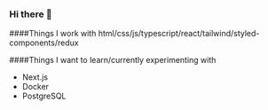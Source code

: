 ### Hi there 👋

####Things I work with
html/css/js/typescript/react/tailwind/styled-components/redux

####Things I want to learn/currently experimenting with
- Next.js
- Docker
- PostgreSQL


